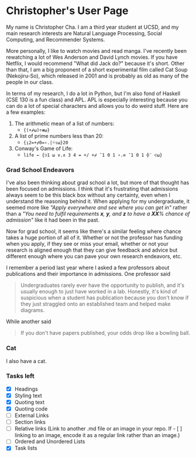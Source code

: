 # Christopher's User Page

My name is Christopher Cha. I am a third year student at UCSD, and my main research interests are Natural Language Processing, Social Computing, and Recommender Systems.

More personally, I like to watch movies and read manga. I've recently been rewatching a lot of Wes Anderson and David Lynch movies. If you have Netflix, I would recommend "What did Jack do?" because it's short. Other than that, I am a big proponent of a short experimental film called Cat Soup (Nekojiru-So), which released in 2001 and is probably as old as many of the people in our class.

In terms of my research, I do a lot in Python, but I'm also fond of Haskell (CSE 130 is a fun class) and APL. APL is especially interesting because you can do a lot of special characters and allows you to do weird stuff. Here are a few examples:

1. The arithmetic mean of a list of numbers:
    - `{(+⌿⍵)÷≢⍵}`
2. A list of prime numbers less than 20:
    - `{⍸2=+⌿0=∘.|⍨⍳⍵}20`
3. Conway's Game of Life:
    - `life ← {⊃1 ⍵ ∨.∧ 3 4 = +/ +⌿ ¯1 0 1 ∘.⊖ ¯1 0 1 ⌽¨ ⊂⍵}`

### Grad School Endeavors

I've also been thinking about grad school a lot, but more of that thought has been focused on admissions. I think that it's frustrating that admissions always seem to be this black box without any certainty, even when I understand the reasoning behind it. When applying for my undergraduate, it seemed more like _"Apply everywhere and see where you can get in"_ rather than a _"You need to fulfil requirements **x**, **y**, and **z** to have a **XX**% chance of admission"_ like it had been in the past. 

Now for grad school, it seems like there's a similar feeling where chance takes a huge portion of all of it. Whether or not the professor has funding when you apply, if they see or miss your email, whether or not your research is aligned enough that they can give feedback and advice but different enough where you can pave your own research endeavors, etc. 

I remember a period last year where I asked a few professors about publications and their importance in admissions. One professor said
> Undergraduates rarely ever have the opportunity to publish, and it's usually enough to just have worked in a lab. Honestly, it's kind of suspicious when a student has publication because you don't know if they just straggled onto an established team and helped make diagrams.

While another said
> If you don't have papers published, your odds drop like a bowling ball.

### Cat

I also have a cat. 



### Tasks left

- [x] Headings
- [x] Styling text
- [x] Quoting text
- [x] Quoting code
- [ ] External Links
- [ ] Section links
- [ ] Relative links (Link to another .md file or an image in your repo. If - [ ] linking to an image, encode it as a regular link rather than an image.)
- [ ] Ordered and Unordered Lists
- [x] Task lists
